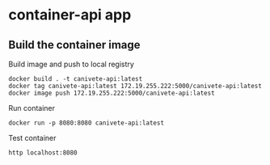 # container-api app

## Build the container image

Build image and push to local registry

```
docker build . -t canivete-api:latest
docker tag canivete-api:latest 172.19.255.222:5000/canivete-api:latest
docker image push 172.19.255.222:5000/canivete-api:latest
```

Run container

```
docker run -p 8080:8080 canivete-api:latest
```

Test container

```
http localhost:8080
```
